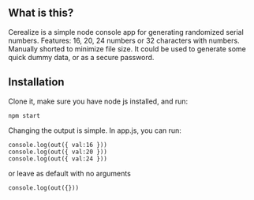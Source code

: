 ## What is this? 

Cerealize is a simple node console app for generating randomized serial numbers.
Features: 16, 20, 24 numbers or 32 characters with numbers. Manually shorted to minimize file size. 
It could be used to generate some quick dummy data, or as a secure password.

## Installation

Clone it, make sure you have node js installed, and run:

`npm start`

Changing the output is simple. In app.js, you can run:

```
console.log(out({ val:16 })) 
console.log(out({ val:20 })) 
console.log(out({ val:24 }))
```

or leave as default with no arguments

```
console.log(out({}))
```
